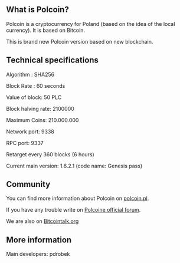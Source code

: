 ﻿## What is Polcoin?

Polcoin is a cryptocurrency for Poland (based on the idea of the local currency). It is based on Bitcoin.

This is brand new Polcoin version based on new blockchain. 

## Technical specifications

Algorithm : SHA256

Block Rate : 60 seconds

Value of block: 50 PLC 

Block halving rate: 2100000 

Maximum Coins: 210.000.000 

Network port: 9338

RPC port: 9337

Retarget every 360 blocks (6 hours)

Current main version: 1.6.2.1 (code name: Genesis pass)

## Community

You can find more information about Polcoin on [polcoin.pl](https://polcoin.pl/).

If you have any trouble write on [Polcoine official forum](https://forum.polcoin.pl).

We are also on [Bitcointalk.org](https://bitcointalk.org/index.php?topic=945549.0)

## More information

Main developers: pdrobek
